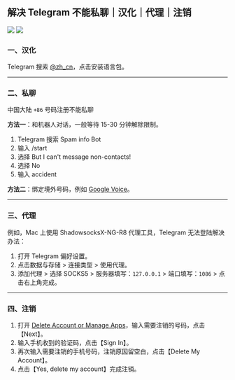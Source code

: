 ## 解决 Telegram 不能私聊｜汉化｜代理｜注销

[![](https://img.shields.io/badge/Twitter-%E6%8E%A8%E7%89%B9-%231BA1F3)](https://twitter.com/yifangme) [![](https://img.shields.io/badge/Telegram-%E8%AE%A8%E8%AE%BA%E7%BE%A4-%2323A5E4)](https://t.me/v2expro) 

### 一、汉化

Telegram 搜索 [@zh_cn](https://t.me/zh_CN/483)，点击安装语言包。

---

### 二、私聊

中国大陆 `+86` 号码注册不能私聊

**方法一**：和机器人对话，一般等待 15-30 分钟解除限制。
1. Telegram 搜索 Spam info Bot
2. 输入 /start
3. 选择 But I can't message non-contacts!
4. 选择 No
5. 输入 accident

**方法二**：绑定境外号码，例如 [Google Voice](https://github.com/liuour/GoogleVoice)。

---

### 三、代理

例如，Mac 上使用 ShadowsocksX-NG-R8 代理工具，Telegram 无法登陆解决办法：

1. 打开 Telegram 偏好设置。
2. 点击数据与存储 > 连接类型 > 使用代理。
3. 添加代理 > 选择 SOCKS5 > 服务器填写：`127.0.0.1` > 端口填写：`1086` > 点击右上角完成。

---

### 四、注销

1. 打开 [Delete Account or Manage Apps](https://my.telegram.org/auth?to=auth%3Fto%3Ddeactivate)，输入需要注销的号码，点击【Next】。
2. 输入手机收到的验证码，点击【Sign In】。
3. 再次输入需要注销的手机号码，注销原因留空白，点击【Delete My Account】。
4. 点击【Yes, delete my account】完成注销。
